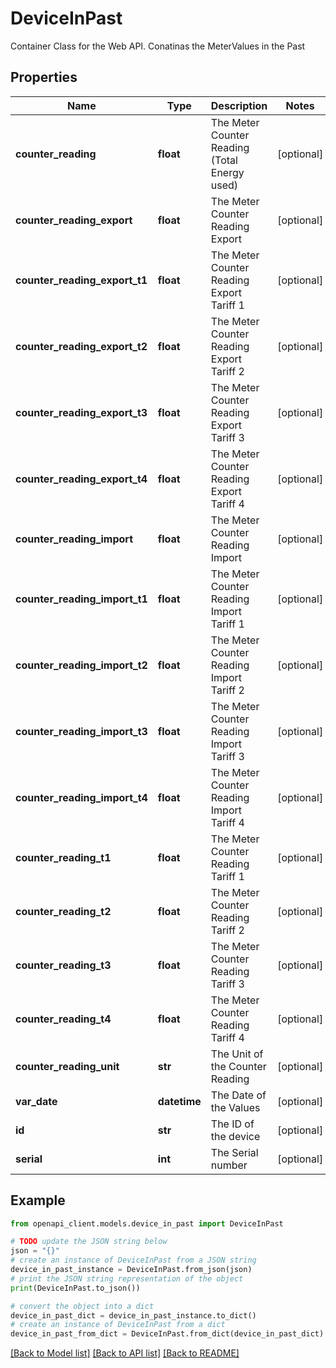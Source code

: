 # DeviceInPast

Container Class for the Web API. Conatinas the MeterValues in the Past

## Properties

Name | Type | Description | Notes
------------ | ------------- | ------------- | -------------
**counter_reading** | **float** | The Meter Counter Reading (Total Energy used) | [optional] 
**counter_reading_export** | **float** | The Meter Counter Reading Export | [optional] 
**counter_reading_export_t1** | **float** | The Meter Counter Reading Export Tariff 1 | [optional] 
**counter_reading_export_t2** | **float** | The Meter Counter Reading Export Tariff 2 | [optional] 
**counter_reading_export_t3** | **float** | The Meter Counter Reading Export Tariff 3 | [optional] 
**counter_reading_export_t4** | **float** | The Meter Counter Reading Export Tariff 4 | [optional] 
**counter_reading_import** | **float** | The Meter Counter Reading Import | [optional] 
**counter_reading_import_t1** | **float** | The Meter Counter Reading Import Tariff 1 | [optional] 
**counter_reading_import_t2** | **float** | The Meter Counter Reading Import Tariff 2 | [optional] 
**counter_reading_import_t3** | **float** | The Meter Counter Reading Import Tariff 3 | [optional] 
**counter_reading_import_t4** | **float** | The Meter Counter Reading Import Tariff 4 | [optional] 
**counter_reading_t1** | **float** | The Meter Counter Reading Tariff 1 | [optional] 
**counter_reading_t2** | **float** | The Meter Counter Reading Tariff 2 | [optional] 
**counter_reading_t3** | **float** | The Meter Counter Reading Tariff 3 | [optional] 
**counter_reading_t4** | **float** | The Meter Counter Reading Tariff 4 | [optional] 
**counter_reading_unit** | **str** | The Unit of the Counter Reading | [optional] 
**var_date** | **datetime** | The Date of the Values | [optional] 
**id** | **str** | The ID of the device | [optional] 
**serial** | **int** | The Serial number | [optional] 

## Example

```python
from openapi_client.models.device_in_past import DeviceInPast

# TODO update the JSON string below
json = "{}"
# create an instance of DeviceInPast from a JSON string
device_in_past_instance = DeviceInPast.from_json(json)
# print the JSON string representation of the object
print(DeviceInPast.to_json())

# convert the object into a dict
device_in_past_dict = device_in_past_instance.to_dict()
# create an instance of DeviceInPast from a dict
device_in_past_from_dict = DeviceInPast.from_dict(device_in_past_dict)
```
[[Back to Model list]](../README.md#documentation-for-models) [[Back to API list]](../README.md#documentation-for-api-endpoints) [[Back to README]](../README.md)


